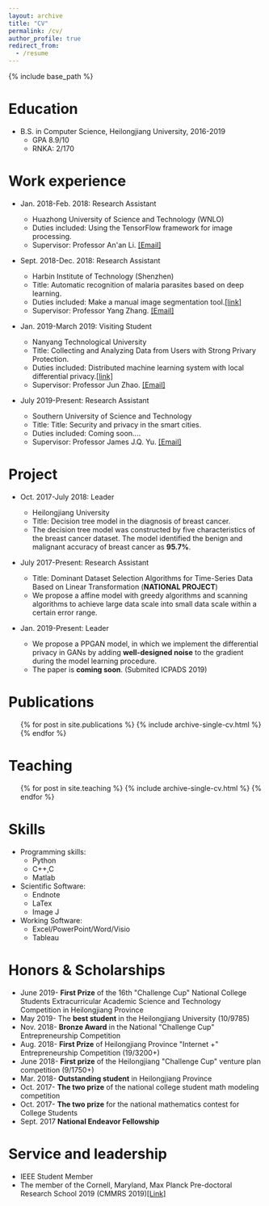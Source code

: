 ```yaml
---
layout: archive
title: "CV"
permalink: /cv/
author_profile: true
redirect_from:
  - /resume
---
```


{% include base_path %}

Education
======
* B.S. in Computer Science, Heilongjiang University, 2016-2019
  * GPA 8.9/10
  * RNKA: 2/170
  
Work experience
======
* Jan. 2018-Feb. 2018: Research Assistant
  * Huazhong University of Science and Technology (WNLO)
  * Duties included: Using the TensorFlow framework for image processing.
  * Supervisor: Professor An'an Li. [[Email]](aali@mail.hust.edu.cn)
  
* Sept. 2018-Dec. 2018: Research Assistant
  * Harbin Institute of Technology (Shenzhen)
  * Title: Automatic recognition of malaria parasites based on deep learning.
  * Duties included: Make a manual image segmentation tool.[[link]](https://github.com/niklausliu/PicSplitTool)
  * Supervisor: Professor Yang Zhang. [[Email]](zhangyang07@hit.edu.cn)
  
* Jan. 2019-March 2019: Visiting Student
  * Nanyang Technological University
  * Title: Collecting and Analyzing Data from Users with Strong Privary Protection.
  * Duties included: Distributed machine learning system with local differential privacy.[[link]](https://github.com/niklausliu/differential_privacy/tree/master/DP-Distributed%20machine%20learning)
  * Supervisor: Professor Jun Zhao. [[Email]](JunZhao@ntu.edu.sg)
  
* July 2019-Present: Research Assistant
  * Southern University of Science and Technology
  * Title: Title: Security and privacy in the smart cities.
  * Duties included: Coming soon....
  * Supervisor: Professor James J.Q. Yu. [[Email]](yujq3@sustech.edu.cn)

Project
=======
* Oct. 2017-July 2018: Leader
  * Heilongjiang University 
  * Title: Decision tree model in the diagnosis of breast cancer.
  * The decision tree model was constructed by five characteristics of the breast cancer dataset. The model identified the benign and malignant accuracy of breast cancer as **95.7%**.
  
* July 2017-Present: Research Assistant
  * Title: Dominant Dataset Selection Algorithms for Time-Series Data Based on Linear Transformation (**NATIONAL PROJECT**)
  * We propose a affine model with greedy algorithms and scanning algorithms to achieve large data scale into small data scale within a certain error range.
* Jan. 2019-Present: Leader
  * We propose a PPGAN model, in which we implement the differential privacy in GANs by adding **well-designed noise** to the gradient during the model learning procedure.
  * The paper is **coming soon**. (Submited ICPADS 2019)

Publications
======
  <ul>{% for post in site.publications %}
    {% include archive-single-cv.html %}
  {% endfor %}</ul>
  
Teaching
======
  <ul>{% for post in site.teaching %}
    {% include archive-single-cv.html %}
  {% endfor %}</ul>
  
Skills
======
* Programming skills:
  * Python
  * C++,C
  * Matlab
* Scientific Software:
  * Endnote
  * LaTex
  * Image J
* Working Software:
  * Excel/PowerPoint/Word/Visio
  * Tableau  
  
Honors & Scholarships
=====================
* June 2019- **First Prize** of the 16th "Challenge Cup" National College Students Extracurricular Academic Science and Technology Competition in Heilongjiang Province
* May 2019- The **best student** in the Heilongjiang University (10/9785)
* Nov. 2018- **Bronze Award** in the National "Challenge Cup" Entrepreneurship Competition
* Aug. 2018- **First Prize** of Heilongjiang Province "Internet +" Entrepreneurship Competition (19/3200+)
* June 2018- **First prize** of the Heilongjiang "Challenge Cup" venture plan competition (9/1750+)
* Mar. 2018- **Outstanding student** in Heilongjiang Province
* Oct. 2017- **The two prize** of the national college student math modeling competition
* Oct. 2017- **The two prize** for the national mathematics contest for College Students
* Sept. 2017 **National Endeavor Fellowship**

Service and leadership
======
* IEEE Student Member
* The member of the Cornell, Maryland, Max Planck Pre-doctoral Research School 2019 (CMMRS 2019)[[Link]](https://github.com/niklausliu/Honors_Yi-Liu)

